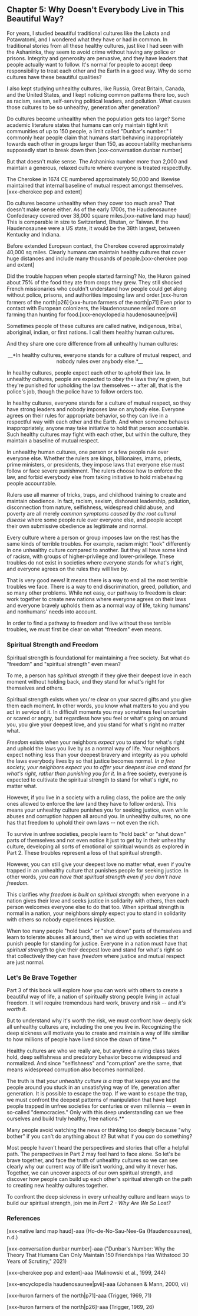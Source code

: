## Chapter 5: Why Doesn't Everybody Live in This Beautiful Way?

For years, I studied beautiful traditional cultures like the Lakota and Potawatomi, and I wondered what they have or had in common. In traditional stories from all these healthy cultures, just like I had seen with the Ashaninka, they seem to avoid crime without having any police or prisons. Integrity and generosity are pervasive, and they have leaders that people actually want to follow. It's normal for people to accept deep responsibility to treat each other and the Earth in a good way. Why do some cultures have these beautiful qualities?

I also kept studying unhealthy cultures, like Russia, Great Britain, Canada, and the United States, and I kept noticing common patterns there too, such as racism, sexism, self-serving political leaders, and pollution. What causes those cultures to be so unhealthy, generation after generation?

Do cultures become unhealthy when the population gets too large? Some academic literature states that humans can only maintain tight knit communities of up to 150 people, a limit called "Dunbar's number." I commonly hear people claim that humans start behaving inappropriately towards each other in groups larger than 150, as accountability mechanisms supposedly start to break down then.[xxx-conversation dunbar number]

But that doesn't make sense. The Ashaninka number more than 2,000 and maintain a generous, relaxed culture where everyone is treated respectfully.

The Cherokee in 1674 CE numbered approximately 50,000 and likewise maintained that internal baseline of mutual respect amongst themselves.[xxx-cherokee pop and extent]

Do cultures become unhealthy when they cover too much area? That doesn't make sense either. As of the early 1700s, the Haudenosaunee Confederacy covered over 38,000 square miles.[xxx-native land map haud] This is comparable in size to Switzerland, Bhutan, or Taiwan. If the Haudenosaunee were a US state, it would be the 38th largest, between Kentucky and Indiana.

Before extended European contact, the Cherokee covered approximately 40,000 sq miles. Clearly humans can maintain healthy cultures that cover huge distances and include many thousands of people.[xxx-cherokee pop and extent]

Did the trouble happen when people started farming? No, the Huron gained about 75% of the food they ate from crops they grew. They still shocked French missionaries who couldn't understand how people could get along without police, prisons, and authorities imposing law and order.[xxx-huron farmers of the north|p26]<sup>,</sup>[xxx-huron farmers of the north|p71] Even prior to contact with European colonizers, the Haudenosaunee relied more on farming than hunting for food.[xxx-encyclopedia haudenosaunee|pvii]

Sometimes people of these cultures are called native, indigenous, tribal, aboriginal, indian, or first nations. I call them healthy human cultures.

And they share one core difference from all unhealthy human cultures:

<center>__*In healthy cultures, everyone stands for a culture of mutual respect, and nobody rules over anybody else.*__</center>

In healthy cultures, people expect each other to _uphold_ their law. In unhealthy cultures, people are expected to _obey_ the laws they're given, but they're punished for upholding the law themselves -- after all, that is the police's job, though the police have to follow orders too.

In healthy cultures, everyone stands for a culture of mutual respect, so they have strong leaders and nobody imposes law on anybody else. Everyone agrees on their rules for appropriate behavior, so they can live in a respectful way with each other and the Earth. And when someone behaves inappropriately, anyone may take initiative to hold that person accountable. Such healthy cultures may fight with each other, but within the culture, they maintain a baseline of mutual respect.

In unhealthy human cultures, one person or a few people rule over everyone else. Whether the rulers are kings, billionaires, imams, priests, prime ministers, or presidents, they impose laws that everyone else must follow or face severe punishment. The rulers choose how to enforce the law, and forbid everybody else from taking initiative to hold misbehaving people accountable.

Rulers use all manner of tricks, traps, and childhood training to create and maintain obedience. In fact, racism, sexism, dishonest leadership, pollution, disconnection from nature, selfishness, widespread child abuse, and poverty are all merely _common symptoms caused by the root cultural disease_ where some people rule over everyone else, and people accept their own submissive obedience as legitimate and normal.

Every culture where a person or group imposes law on the rest has the same kinds of terrible troubles. For example, racism might "look" differently in one unhealthy culture compared to another. But they all have some kind of racism, with groups of higher-privilege and lower-privilege. These troubles do not exist in societies where everyone stands for what's right, and everyone agrees on the rules they will live by.

That is very good news! It means there is a way to end all the most terrible troubles we face. There is a way to end discrimination, greed, pollution, and so many other problems. While not easy, our pathway to freedom is clear: work together to create new nations where everyone agrees on their laws and everyone bravely upholds them as a normal way of life, taking humans' and nonhumans' needs into account.

In order to find a pathway to freedom and live without these terrible troubles, we must first be clear on what "freedom" even means.

### Spiritual Strength and Freedom

Spiritual strength is foundational for maintaining a free society. But what do "freedom" and "spiritual strength" even mean?

To me, a person has _spiritual strength_ if they give their deepest love in each moment without holding back, and they stand for what's right for themselves and others.

Spiritual strength exists when you're clear on your sacred gifts and you give them each moment. In other words, you know what matters to you and you act in service of it. In difficult moments you may sometimes feel uncertain or scared or angry, but regardless how you feel or what's going on around you, you give your deepest love, and you stand for what's right no matter what.

_Freedom_ exists when your neighbors _expect_ you to stand for what's right and uphold the laws you live by as a normal way of life. Your neighbors expect nothing less than your deepest bravery and integrity as you uphold the laws everybody lives by so that justice becomes normal. _In a free society, your neighbors expect you to offer your deepest love and stand for what's right, rather than punishing you for it._ In a free society, everyone is expected to cultivate the spiritual strength to stand for what's right, no matter what.

However, if you live in a society with a ruling class, the police are the only ones allowed to enforce the law (and they have to follow orders). This means your unhealthy culture punishes you for seeking justice, even while abuses and corruption happen all around you. In unhealthy cultures, no one has that freedom to uphold their own laws -- not even the rich.

To survive in unfree societies, people learn to "hold back" or "shut down" parts of themselves and not even notice it just to get by in their unhealthy culture, developing all sorts of emotional or spiritual wounds as explored in Part 2. These troubles represent a loss of that spiritual strength.

However, you can still give your deepest love no matter what, even if you're trapped in an unhealthy culture that punishes people for seeking justice. In other words, _you can have that spiritual strength even if you don't have freedom._

This clarifies why _freedom is built on spiritual strength_: when everyone in a nation gives their love and seeks justice in solidarity with others, then each person welcomes everyone else to do that too. When spiritual strength is normal in a nation, your neighbors simply expect you to stand in solidarity with others so nobody experiences injustice.

When too many people "hold back" or "shut down" parts of themselves and learn to tolerate abuses all around, then we wind up with societies that punish people for standing for justice. Everyone in a nation must have that _spiritual strength_ to give their deepest love and stand for what's right so that collectively they can have _freedom_ where justice and mutual respect are just normal.

### Let's Be Brave Together

Part 3 of this book will explore how you can work with others to create a beautiful way of life, a nation of spiritually strong people living in actual freedom. It will require tremendous hard work, bravery and risk -- and _it's worth it_.

But to understand why it's worth the risk, we must confront how deeply sick all unhealthy cultures are, including the one you live in. Recognizing the deep sickness will motivate you to create and maintain a way of life similiar to how millions of people have lived since the dawn of time.**

Healthy cultures are who we really are, but anytime a ruling class takes hold, deep selfishness and predatory behavior become widespread and normalized. And since "selfishness" and "corruption" are the same, that means widespread corruption also becomes normalized.

The truth is that _your unhealthy culture is a trap_ that keeps you and the people around you stuck in an unsatisfying way of life, generation after generation. It is possible to escape the trap. If we want to escape the trap, we must confront the deepest patterns of manipulation that have kept people trapped in unfree societies for centuries or even millennia -- even in so-called "democracies." Only with this deep understanding can we free ourselves and build truly healthy, free nations.**

Many people avoid watching the news or thinking too deeply because "why bother" if you can't do anything about it? But what if you _can_ do something?

Most people haven't heard the perspectives and stories that offer a helpful path. The perspectives in Part 2 may feel hard to face alone. So let's be brave together, and face the truth of unhealthy cultures so we can see clearly why our current way of life isn't working, and why it never has. Together, we can uncover aspects of our own spiritual strength, and discover how people can build up each other's spiritual strength on the path to creating new healthy cultures together.

To confront the deep sickness in every unhealthy culture and learn ways to build our spiritual strength, join me in _Part 2 - Why Are We So Lost?_

### References

[xxx-native land map haud]-aaa (Ho-de-No-Sau-Nee-Ga (Haudenosaunee), n.d.)

[xxx-conversation dunbar number]-aaa ("Dunbar's Number: Why the Theory That Humans Can Only Maintain 150 Friendships Has Withstood 30 Years of Scrutiny," 2021)

[xxx-cherokee pop and extent]-aaa (Malinowski et al., 1999, 244)

[xxx-encyclopedia haudenosaunee|pvii]-aaa (Johansen & Mann, 2000, vii)

[xxx-huron farmers of the north|p71]-aaa (Trigger, 1969, 71)

[xxx-huron farmers of the north|p26]-aaa (Trigger, 1969, 26)